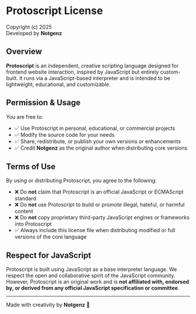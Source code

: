 # Protoscript License

Copyright (c) 2025  
Developed by **Notgenz**

## Overview

**Protoscript** is an independent, creative scripting language designed for frontend website interaction, inspired by JavaScript but entirely custom-built. It runs via a JavaScript-based interpreter and is intended to be lightweight, educational, and customizable.

## Permission & Usage

You are free to:

- ✅ Use Protoscript in personal, educational, or commercial projects  
- ✅ Modify the source code for your needs  
- ✅ Share, redistribute, or publish your own versions or enhancements  
- ✅ Credit **Notgenz** as the original author when distributing core versions

## Terms of Use

By using or distributing Protoscript, you agree to the following:

- ❌ Do **not** claim that Protoscript is an official JavaScript or ECMAScript standard  
- ❌ Do **not** use Protoscript to build or promote illegal, hateful, or harmful content  
- ❌ Do **not** copy proprietary third-party JavaScript engines or frameworks into Protoscript  
- ✅ Always include this license file when distributing modified or full versions of the core language

## Respect for JavaScript

Protoscript is built using JavaScript as a base interpreter language. We respect the open and collaborative spirit of the JavaScript community. However, Protoscript is an original work and is **not affiliated with, endorsed by, or derived from any official JavaScript specification or committee**.

---

Made with creativity by **Notgenz** 🚀  

